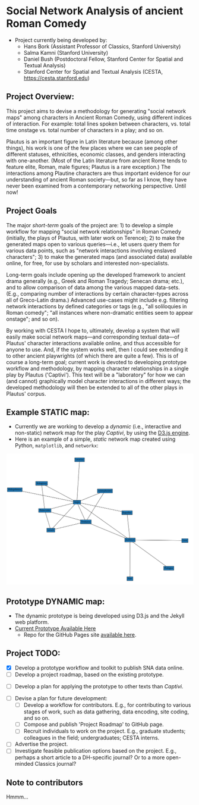 # Social Network Analysis of ancient Roman Comedy 

* Project currently being developed by:
    - Hans Bork (Assistant Professor of Classics, Stanford University)
    - Salma Kamni (Stanford University)
    - Daniel Bush (Postdoctoral Fellow, Stanford Center for Spatial and Textual Analysis)
    - Stanford Center for Spatial and Textual Analysis (CESTA, https://cesta.stanford.edu)


## Project Overview:

This project aims to devise a methodology for generating "social network maps" among
characters in Ancient Roman Comedy, using different indices of interaction. For example: total
lines spoken between characters, vs. total time onstage vs. total number of characters in a
play; and so on. 

Plautus is an important figure in Latin literature because (among other things), his work is
one of the few places where we can see people of different statuses, ethnicities, economic
classes, and genders interacting with one-another. (Most of the Latin literature from ancient
Rome tends to feature elite, Roman, male figures; Plautus is a rare exception.) The
interactions among Plautine characters are thus important evidence for our understanding of
ancient Roman society—but, so far as I know, they have never been examined from a contemporary
networking perspective. Until now!


## Project Goals

The major *short-term* goals of the project are: 
    1) to develop a simple workflow for mapping "social network relationships" in Roman Comedy
       (initially, the plays of Plautus, with later work on Terence);
    2) to make the generated maps open to various queries—i.e., let users query them for
       various data points, such as "network interactions involving enslaved characters";
    3) to make the generated maps (and associated data) available online, for free, for use by
       scholars and interested non-specialists.

Long-term goals include opening up the developed framework to ancient drama generally (e.g.,
Greek and Roman Tragedy; Senecan drama; etc.), and to allow comparison of data among the
various mapped data-sets. (E.g., comparing number of interactions by certain character-types
across all of Greco-Latin drama.) Advanced use-cases might include e.g. filtering
network interactions by defined categories or tags (e.g., "all soliloquies in Roman comedy";
"all instances where non-dramatic entities seem to appear onstage"; and so on).

By working with CESTA I hope to, ultimately, develop a system that will easily make social
network maps—and corresponding textual data—of Plautus' character interactions available
online, and thus accessible for anyone to use. And, if the system works well, then I could see
extending it to other ancient playwrights (of which there are quite a few).  This is of course
a long-term goal; current work is devoted to developing prototype workflow and methodology, by
mapping character relationships in a single play by Plautus ('Captivi'). This text will be a
"laboratory" for how we can (and cannot) graphically model character interactions in different
ways; the developed methodology will then be extended to all of the other plays in Plautus'
corpus.


## Example STATIC map:

* Currently we are working to develop a *dynamic* (i.e., interactive and non-static) network
  map for the play _Captivi_, by using the [D3.js engine](https://d3js.org).
* Here is an example of a simple, _static_ network map created using Python, `matplotlib`, and
  `networkx`:

![sample map,75](https://github.com/ancient-drama-SNA/Roman_Comedy-SNA/blob/main/Captivi-prototype/Captivi_map-V1/Captivi_network.png)


## Prototype DYNAMIC map:

* The dynamic prototype is being developed using D3.js and the Jekyll web platform.
* [Current Prototype Available Here](https://ancient-drama-sna.github.io/Roman_comedy_networks/)
    - Repo for the GitHub Pages site [available here](https://github.com/ancient-drama-SNA/Roman_comedy_networks).


## Project TODO:

- [X] Develop a prototype workflow and toolkit to publish SNA data online.
- [ ] Develop a project roadmap, based on the existing prototype.
* [ ] Develop a plan for applying the prototype to other texts than *Captivi.*
- [ ] Devise a plan for future development:
    - [ ] Develop a workflow for contributors. E.g., for contributing to various stages of
      work, such as data gathering, data encoding, site coding, and so on.
    - [ ] Compose and publish 'Project Roadmap' to GitHub page.
    - [ ] Recruit individuals to work on the project. E.g., graduate students; colleagues in
      the field; undergraduates; CESTA interns.
- [ ] Advertise the project.
- [ ] Investigate feasible publication options based on the project. E.g., perhaps a short
  article to a DH-specific journal? Or to a more open-minded Classics journal?

## Note to contributors

Hmmm...
